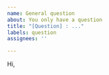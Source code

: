 ```yaml
---
name: General question
about: You only have a question
title: "[Question] : ..."
labels: question
assignees: ''

---
```


Hi,
